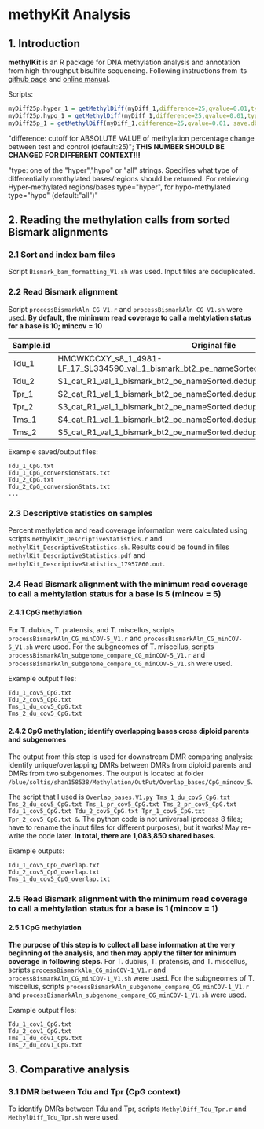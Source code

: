 # methyKit Analysis
## 1. Introduction
**methylKit** is an R package for DNA methylation analysis and annotation from high-throughput bisulfite sequencing. Following instructions from its  [github page](https://github.com/al2na/methylKit) and [online manual](https://bioconductor.org/packages/release/bioc/vignettes/methylKit/inst/doc/methylKit.html#23_Reading_the_methylation_calls_from_sorted_Bismark_alignments).

Scripts:
```r
myDiff25p.hyper_1 = getMethylDiff(myDiff_1,difference=25,qvalue=0.01,type="hyper", save.db = TRUE)
myDiff25p.hypo_1 = getMethylDiff(myDiff_1,difference=25,qvalue=0.01,type="hypo", save.db = TRUE)
myDiff25p_1 = getMethylDiff(myDiff_1,difference=25,qvalue=0.01, save.db = TRUE)
```


"difference: cutoff for ABSOLUTE VALUE of methylation percentage change between test and control (default:25)"; **THIS NUMBER SHOULD BE CHANGED FOR DIFFERENT CONTEXT!!!**

"type: one of the "hyper","hypo" or "all" strings. Specifies what type of differentially menthylated bases/regions should be returned. For retrieving Hyper-methylated regions/bases type="hyper", for hypo-methylated type="hypo" (default:"all")"


## 2. Reading the methylation calls from sorted Bismark alignments
### 2.1 Sort and index bam files
Script `Bismark_bam_formatting_V1.sh` was used. Input files are deduplicated.
### 2.2 Read Bismark alignment
Script `processBismarkAln_CG_V1.r` and `processBismarkAln_CG_V1.sh` were used. **By default, the minimum read coverage to call a mehtylation status for a base is 10; mincov = 10**

|Sample.id|Original file|
|--|--|
|Tdu_1|HMCWKCCXY_s8_1_4981-LF_17_SL334590_val_1_bismark_bt2_pe_nameSorted.deduplicated_PosSorted.bam|
|Tdu_2|S1_cat_R1_val_1_bismark_bt2_pe_nameSorted.deduplicated_PosSorted.bam|
|Tpr_1|S2_cat_R1_val_1_bismark_bt2_pe_nameSorted.deduplicated_PosSorted.bam|
|Tpr_2|S3_cat_R1_val_1_bismark_bt2_pe_nameSorted.deduplicated_PosSorted.bam|
|Tms_1|S4_cat_R1_val_1_bismark_bt2_pe_nameSorted.deduplicated_PosSorted.bam|
|Tms_2|S5_cat_R1_val_1_bismark_bt2_pe_nameSorted.deduplicated_PosSorted.bam|

Example saved/output files:
```
Tdu_1_CpG.txt
Tdu_1_CpG_conversionStats.txt
Tdu_2_CpG.txt
Tdu_2_CpG_conversionStats.txt
...
```
### 2.3 Descriptive statistics on samples
Percent methylation and read coverage information were calculated using scripts `methylKit_DescriptiveStatistics.r` and `methylKit_DescriptiveStatistics.sh`. Results could be found in files `methylKit_DescriptiveStatistics.pdf` and `methylKit_DescriptiveStatistics_17957860.out`.

### 2.4 Read Bismark alignment with the minimum read coverage to call a mehtylation status for a base is 5 (mincov = 5)
#### 2.4.1 CpG methylation
For T. dubius, T. pratensis, and T. miscellus, scripts `processBismarkAln_CG_minCOV-5_V1.r` and `processBismarkAln_CG_minCOV-5_V1.sh` were used. For the subgneomes of T. miscellus, scripts `processBismarkAln_subgenome_compare_CG_minCOV-5_V1.r` and `processBismarkAln_subgenome_compare_CG_minCOV-5_V1.sh` were used.

Example output files:
```
Tdu_1_cov5_CpG.txt
Tdu_2_cov5_CpG.txt
Tms_1_du_cov5_CpG.txt
Tms_2_du_cov5_CpG.txt
```
#### 2.4.2 CpG methylation; identify overlapping bases cross diploid parents and subgenomes
The output from this step is used for downstream DMR comparing analysis: identify unique/overlapping DMRs between DMRs from diploid parents and DMRs from two subgenomes. The output is located at folder `/blue/soltis/shan158538/Methylation/OutPut/Overlap_bases/CpG_mincov_5`.

The script that I used is `Overlap_bases.V1.py Tms_1_du_cov5_CpG.txt Tms_2_du_cov5_CpG.txt Tms_1_pr_cov5_CpG.txt Tms_2_pr_cov5_CpG.txt Tdu_1_cov5_CpG.txt Tdu_2_cov5_CpG.txt Tpr_1_cov5_CpG.txt Tpr_2_cov5_CpG.txt &`. The python code is not universal (process 8 files; have to rename the input files for different purposes), but it works! May re-write the code later. **In total, there are 1,083,850 shared bases.**

Example outputs:
```
Tdu_1_cov5_CpG_overlap.txt
Tdu_2_cov5_CpG_overlap.txt
Tms_1_du_cov5_CpG_overlap.txt
```

### 2.5 Read Bismark alignment with the minimum read coverage to call a mehtylation status for a base is 1 (mincov = 1)
#### 2.5.1 CpG methylation
**The purpose of this step is to collect all base information at the very beginning of the analysis, and then may apply the filter for minimum coverage in following steps.** For T. dubius, T. pratensis, and T. miscellus, scripts `processBismarkAln_CG_minCOV-1_V1.r` and `processBismarkAln_CG_minCOV-1_V1.sh` were used. For the subgneomes of T. miscellus, scripts `processBismarkAln_subgenome_compare_CG_minCOV-1_V1.r` and `processBismarkAln_subgenome_compare_CG_minCOV-1_V1.sh` were used.

Example output files:
```
Tdu_1_cov1_CpG.txt
Tdu_2_cov1_CpG.txt
Tms_1_du_cov1_CpG.txt
Tms_2_du_cov1_CpG.txt
```

## 3. Comparative analysis
### 3.1 DMR between Tdu and Tpr (CpG context)
To identify DMRs between Tdu and Tpr, scripts `MethylDiff_Tdu_Tpr.r` and `MethylDiff_Tdu_Tpr.sh` were used.

